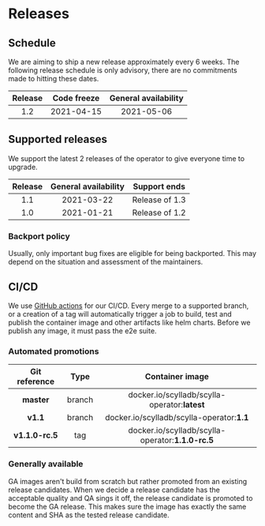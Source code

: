 # Releases

## Schedule
We are aiming to ship a new release approximately every 6 weeks. The following release schedule is only advisory, there are no commitments made to hitting these dates.

| Release | Code freeze | General availability |
| :-----: | :---------: | :------------------: |
| 1.2     | 2021-04-15  | 2021-05-06           |

## Supported releases
We support the latest 2 releases of the operator to give everyone time to upgrade.

| Release | General availability      | Support ends   |
| :-----: | :-----------------------: | :------------: |
| 1.1     | 2021-03-22                | Release of 1.3 |
| 1.0     | 2021-01-21                | Release of 1.2 |

### Backport policy
Usually, only important bug fixes are eligible for being backported.
This may depend on the situation and assessment of the maintainers. 

## CI/CD
We use [GitHub actions](https://github.com/scylladb/scylla-operator/actions/workflows/go.yaml?query=branch%3Amaster+event%3Apush) for our CI/CD. Every merge to a supported branch, or a creation of a tag will automatically trigger a job to build, test and publish the container image and other artifacts like helm charts. Before we publish any image, it must pass the e2e suite.

### Automated promotions

| Git reference   | Type   | Container image                                   |
| :-------------: | :----: | :-----------------------------------------------: |
| **master**      | branch | docker.io/scylladb/scylla-operator:**latest**     |
| **v1.1**        | branch | docker.io/scylladb/scylla-operator:**1.1**        |
| **v1.1.0-rc.5** | tag    | docker.io/scylladb/scylla-operator:**1.1.0-rc.5** |

### Generally available
GA images aren't build from scratch but rather promoted from an existing release candidates. When we decide a release candidate has the acceptable quality and QA sings it off, the release candidate is promoted to become the GA release. This makes sure the image has exactly the same content and SHA as the tested release candidate.
